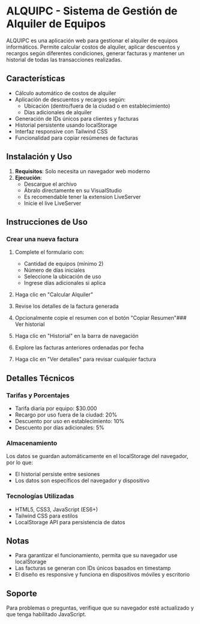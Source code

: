 
# ALQUIPC - Sistema de Gestión de Alquiler de Equipos

ALQUIPC es una aplicación web para gestionar el alquiler de equipos informáticos. Permite calcular costos de alquiler, aplicar descuentos y recargos según diferentes condiciones, generar facturas y mantener un historial de todas las transacciones realizadas.

## Características

- Cálculo automático de costos de alquiler
- Aplicación de descuentos y recargos según:
  - Ubicación (dentro/fuera de la ciudad o en establecimiento)
  - Días adicionales de alquiler
- Generación de IDs únicos para clientes y facturas
- Historial persistente usando localStorage
- Interfaz responsive con Tailwind CSS
- Funcionalidad para copiar resúmenes de facturas




## Instalación y Uso

1. **Requisitos**: Solo necesita un navegador web moderno
2. **Ejecución**: 
   - Descargue el archivo
   - Ábralo directamente en su VisualStudio
   - Es recomendable tener la extension LiveServer
   - Inicie el live LiveServer
## Instrucciones de Uso

### Crear una nueva factura

1. Complete el formulario con:
   - Cantidad de equipos (mínimo 2)
   - Número de días iniciales
   - Seleccione la ubicación de uso
   - Ingrese días adicionales si aplica

2. Haga clic en "Calcular Alquiler"
3. Revise los detalles de la factura generada
4. Opcionalmente copie el resumen con el botón "Copiar Resumen"### Ver historial

1. Haga clic en "Historial" en la barra de navegación
2. Explore las facturas anteriores ordenadas por fecha
3. Haga clic en "Ver detalles" para revisar cualquier factura

## Detalles Técnicos

### Tarifas y Porcentajes

- Tarifa diaria por equipo: $30.000
- Recargo por uso fuera de la ciudad: 20%
- Descuento por uso en establecimiento: 10%
- Descuento por días adicionales: 5%

### Almacenamiento

Los datos se guardan automáticamente en el localStorage del navegador, por lo que:
- El historial persiste entre sesiones
- Los datos son específicos del navegador y dispositivo

### Tecnologías Utilizadas

- HTML5, CSS3, JavaScript (ES6+)
- Tailwind CSS para estilos
- LocalStorage API para persistencia de datos

## Notas

- Para garantizar el funcionamiento, permita que su navegador use localStorage
- Las facturas se generan con IDs únicos basados en timestamp
- El diseño es responsive y funciona en dispositivos móviles y escritorio

## Soporte

Para problemas o preguntas, verifique que su navegador esté actualizado y que tenga habilitado JavaScript.
